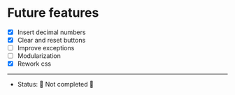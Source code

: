 <h1>Future features</h1>

- [X] Insert decimal numbers
- [X] Clear and reset buttons
- [ ] Improve exceptions
- [ ] Modularization
- [X] Rework css

<hr>

- Status: 🚧 Not completed 🚧
